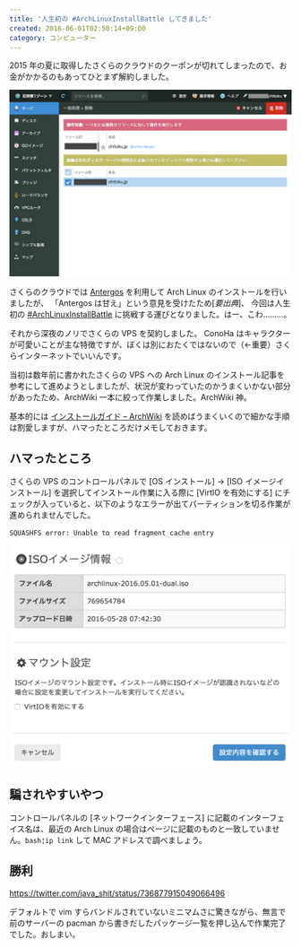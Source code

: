 ```yaml
---
title: '人生初の #ArchLinuxInstallBattle してきました'
created: 2016-06-01T02:50:14+09:00
category: コンピューター
---
```

2015 年の夏に取得したさくらのクラウドのクーポンが切れてしまったので、お金がかかるのもあってひとまず解約しました。

![](../media/quit-sakura-cloud.png)

さくらのクラウドでは [Antergos](https://antergos.com/) を利用して Arch Linux のインストールを行いましたが、
「Antergos は甘え」という意見を受けたため[*要出典*]、
今回は人生初の [#ArchLinuxInstallBattle](https://twitter.com/search?q=#ArchLinuxInstallBattle) に挑戦する運びとなりました。はー、こわ………。
</p>

<!-- more -->

それから深夜のノリでさくらの VPS を契約しました。
ConoHa はキャラクターが可愛いことが主な特徴ですが、ぼくは別におたくではないので（←重要）さくらインターネットでいいんです。

当初は数年前に書かれたさくらの VPS への Arch Linux のインストール記事を参考にして進めようとしましたが、状況が変わっていたのかうまくいかない部分があったため、ArchWiki 一本に絞って作業しました。ArchWiki 神。

基本的には [インストールガイド – ArchWiki](https://wiki.archlinuxjp.org/index.php/インストールガイド) を読めばうまくいくので細かな手順は割愛しますが、ハマったところだけメモしておきます。

## ハマったところ

さくらの VPS のコントロールパネルで [OS インストール] → [ISO イメージインストール] を選択してインストール作業に入る際に [VirtIO を有効にする] にチェックが入っていると、以下のようなエラーが出てパーティションを切る作業が進められませんでした。

```
SQUASHFS error: Unable to read fragment cache entry
```

![](../media/sakura-vps-os-install-iso.png)

## 騙されやすいやつ

コントロールパネルの [ネットワークインターフェース] に記載のインターフェイス名は、最近の Arch Linux の場合はページに記載のものと一致していません。`bash¦ip link` して MAC アドレスで調べましょう。

## 勝利

https://twitter.com/java_shit/status/736877915049066496

デフォルトで vim すらバンドルされていないミニマムさに驚きながら、無言で前のサーバーの pacman から書きだしたパッケージ一覧を押し込んで作業完了でした。おしまい。
